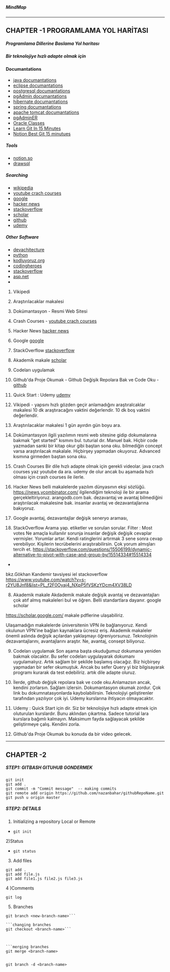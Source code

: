 ##### MindMap
******************************************************************************************************************************************************************************
## CHAPTER -1 PROGRAMLAMA YOL HARİTASI

##### Programlama Dillerine Baslama Yol haritası
##### Bir teknolojiye hızlı adapte olmak için
#### Documantations
- [java documantations](https://docs.oracle.com/javase/tutorial/) 
- [eclipse documantations](https://help.eclipse.org/2021-03/index.jsp?topic=%2Forg.eclipse.jdt.doc.user%2Freference%2Fref-properties-build-path.htm)
- [postgresql documantations](https://www.postgresqltutorial.com/)
- [pgAdmin documantations](https://www.pgadmin.org/docs/pgadmin4/latest/index.html)
- [hibernate documantations](https://hibernate.org/orm/documentation/5.4/)
- [spring documantations](https://docs.spring.io/spring-framework/docs/current/reference/html/)
- [apache tomcat documantations](http://tomcat.apache.org/tomcat-8.5-doc/)
- [pgAdminER](https://www.pgadmin.org/docs/pgadmin4/latest/erd_tool.html#toolbar)
- [Oracle Classes](https://docs.oracle.com/javase/tutorial/java/javaOO/classdecl.html)
- [Learn Git In 15 Minutes](https://www.youtube.com/watch?v=USjZcfj8yxE)
- [Notion Best Git 15 minutues](https://www.notion.so/Introduction-to-Git-ac396a0697704709a12b6a0e545db049)


##### Tools
- [notion.so](https://www.notion.so/product?fredir=1)
- [drawsql](https://drawsql.app/)


##### Searching 
- [wikipedia](https://en.wikipedia.org/wiki/Main_Page)
- [youtube crach courses](https://www.youtube.com/)
- [google](https://www.google.com/)
- [hacker news](https://news.ycombinator.com/)
- [stackoverflow](https://stackoverflow.com/)
- [scholar](https://scholar.google.com/)
- [github](https://github.com/) 
- [udemy](https://www.udemy.com/) 




##### Other Software
- [devachitecture](https://www.devarchitecture.net/)
- [python](https://docs.python.org/3/tutorial/index.html)
- [kodluyoruz.org](https://courses.kodluyoruz.org/login?next=/courses/course-v1%3AKodluyoruz%2BCS50x%2B2020/courseware/64129d16551143e5aa90f712b661857e/8d24c62b2137416781c1000bf5a1fa3a/1%3Factivate_block_id%3Dblock-v1%253AKodluyoruz%252BCS50x%252B2020%252Btype%2540vertical%252Bblock%2540dd9169653bb4473d8b05fa3045988e09)
- [codingheroes](http://codingheroes.io/resources/)
- [stackoverflow](https://stackoverflow.com/)
- [asp.net](https://docs.microsoft.com/en-us/aspnet/core/fundamentals/?view=aspnetcore-5.0&tabs=windows)
- 


1. Vikipedi 
2. Araştırılacaklar makalesi
3. Dokümantasyon - Resmi Web Sitesi
4. Crash Courses - [youtube crach courses](https://www.youtube.com/)
5. Hacker News [hacker news](https://news.ycombinator.com/)
6. Google [google](https://www.google.com/)
7. StackOverflow [stackoverflow](https://stackoverflow.com/)
8. Akademik makale [scholar](https://scholar.google.com/)
9. Codeları uygulamak
10. Github'da Proje Okumak - Github Değişik Repolara Bak ve Code Oku - [github](https://github.com/) 
11. Quick Start : Udemy [udemy](https://www.udemy.com/) 


1. Vikipedi - 
yapsını hızlı gözden geçir anlamadığını araştıralcaklar makalesi 10 dk araştıracağını vaktini değerlendir. 10 dk boş vaktini değerlendir.

2. Araştırılacaklar makalesi
1 gün ayırdın gün boyu ara.

3. Dokümantasyon
ilgili yazılımın resmi web sitesine gidip dokumalarına bakmak
"get started" kısmını bul. tuturial dır. Manuel bak.
Hiçbir code yazmadan sanki bir kitap okur gibi baştan sona oku.
bilmediğin concept varsa araştırılacak makalale.
Hiçbirşey yapmadan okuyoruz. Advanced kısmına girmeden baştan sona oku.

4. Crash Courses
Bir dile hızlı adapte olmak için gerekli videolar. java crach courses yaz youtube da ara. udemy de olur ancak bu aşamada hızlı olması için crash courses ile ilerle.  


5. Hacker News
belli makalelerde yazılım dünyasının ekşi sözlüğü.
https://news.ycombinator.com/
ilgilendiğim teknoloji ile bir arama gerçekleltiriyoruz. 
arangodb.com bak.
dezavantaj ve avantaj
 bilmediğini araştırılacak makalesine bak.
insanlar avantaj ve dezavantajlarına bakıyoruz.
6. Google
avantaj, dezavantajlar değişik seneryo araması, 

7. StackOverflow
Arama yap. etiketler ve sorulan sorular. Filter : Most votes
Ne amaçla kullanılır sorunja insanlar değişik değişik cevaplar vermişler. Yorumlar artar.
Kendi ratinglerini artırmak 3 sene sonra cevap verebiliyor.
Kişilerin tecrübelerini araştırabilirsin. 
Çok yorum almışları tercih et.
https://stackoverflow.com/questions/15506199/dynamic-alternative-to-pivot-with-case-and-group-by/15514334#15514334


*
bkz.Gökhan Kandemir tavsiyesi iel stackoverflow  
https://www.youtube.com/watch?v=s-r2YU8Jnf8&list=PL_f2F0Oyaj4_NXpP5fVSKzYDcm4XV38LD

8. Akademik makale
Akdademik makale değişik avantaj ve dezavantajları çok atıf almış makaleleri bul ve öğren. Belli standartlara dayanır.
google scholar

https://scholar.google.com/
makale pdflerine ulaşabiliriz.

Ulaşamadığın makalelerde üniversitenin VPN ile bağlanıyoruz. Kendi okulunun VPN'ine bağlan kaynaklara ücresiz eriş.
Akademik makaleler önemli aslında değişik açılardan yaklaşmayı öğreniyorsunuz. 
Teknolojinin dezavantajlarını, avantajlarını araştır. 
Ne, avantaj, consept biliyoruz.

9. Codeları uygulamak
Son aşama başta okuduğumuz dokumana yeniden bakmak olacaktır. 
Bu sefer codeları uygulayarak dokumanı uygulamalıyız. Artık sağlam bir şekilde başlamış olacağız. 
Biz hiçbirşey yapmadan bir sefer okumuştuk. Ancak bu sefer Query yi biz bilgisayarak programı kurarak da test edebiliriz. artık dile adapte oluruz. 

10. İlerde, github değişik repolara bak ve code oku.Anlamazsın ancak, kendini zorlarsın. Sağlam izlersin. Dokumantasyon okumak zordur. Çok link bu dokumnatasyonlarda kaybolabilirsin. Teknolojiyi geliştirenler tarafından yazılıyor çok iyi. Udemy kurslarına ihtiyacın olmayacaktır. 

11. Udemy : Quick Start için dir.
 Siz bir teknolojiye hızlı adapte etmek için oluturulan kurslardır. Bunu aklından çıkartma. Sadece tutorial lara kurslara bağımlı kalmayın. Maksimum fayda sağlayacak şekilde geliştirmeye çalış. Kendini zorla.

12. Github'da Proje Okumak
bu konuda da bir video gelecek.


*************************************************************************************************************************************
## CHAPTER -2 
##### STEP1: GITBASH GITUHUB GONDERMEK</br>


```
git init
git add .
git commit -m "Commit message"  -- making commits
git remote add origin https://github.com/nazanbahar/githubRepoName.git
git push u origin master

```
##### STEP2: DETAILS
1) Initializing a repository
Local or Remote 

- `git init`

2)Status
- `git status`

3) Add files

```
git add .
git add file.js 
git add file1.js file2.js file3.js
```

4 )Comments

```commit history
git log   
```

5) Branches
```new branches  
git branch <new-branch-name>```

```changing branches
git checkout <branch-name>```



```merging branches
git merge <branch-name>
```


```deleting a branch  - **-d** flag:

git branch -d <branch-name>




